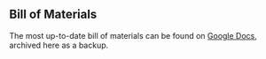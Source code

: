 ## Bill of Materials

The most up-to-date bill of materials can be found on [Google Docs](https://docs.google.com/spreadsheets/d/1O1LCT8TSBF-lglJqdujguVSw7xpgpI2WuT8ZgHCS0Z8/edit?usp=sharing), archived here as a backup.